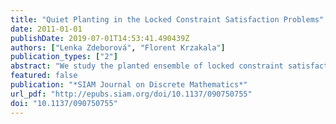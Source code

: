 ```yaml
---
title: "Quiet Planting in the Locked Constraint Satisfaction Problems"
date: 2011-01-01
publishDate: 2019-07-01T14:53:41.490439Z
authors: ["Lenka Zdeborová", "Florent Krzakala"]
publication_types: ["2"]
abstract: "We study the planted ensemble of locked constraint satisfaction problems. We describe the connection between the random and planted ensembles. The use of the cavity method is combined with arguments from reconstruction on trees and the first and second moment considerations. Our main result is the location of the hard region in the planted ensemble. In a part of that hard region, instances have with high probability a single satisfying assignment."
featured: false
publication: "*SIAM Journal on Discrete Mathematics*"
url_pdf: "http://epubs.siam.org/doi/10.1137/090750755"
doi: "10.1137/090750755"
---
```


